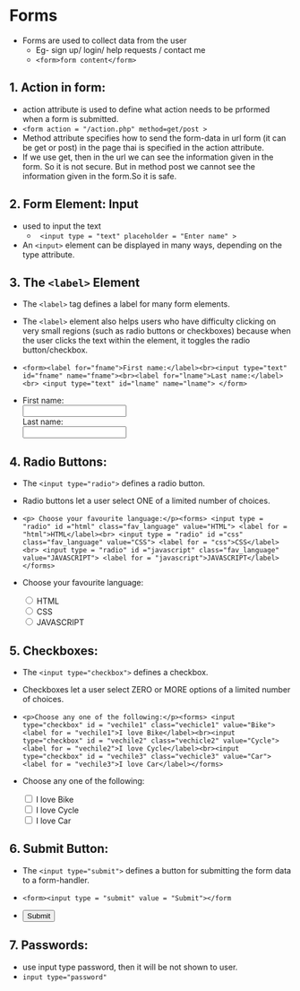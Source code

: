 # Forms 
 - Forms are used to collect data from the user
    - Eg- sign up/ login/ help requests / contact me
    - `<form>form content</form>`

## 1. Action in form:
   -  action attribute is used to define what action needs to be prformed when a form is submitted.
   -   `<form action = "/action.php" method=get/post >`
   - Method attribute specifies how to send the form-data in url form (it can be get or post) in the page thai is specified in the action attribute.
   - If we use get, then in the url we can see the information given in the form. So it is not secure. But in method post we cannot 
   see the information given in the form.So it is safe. 

## 2. Form Element: Input
   -  used to input the text
      - ` <input type = "text" placeholder = "Enter name" >`
   -  An `<input>` element can be displayed in many ways, depending on the type attribute.

## 3. The `<label>` Element
   -  The `<label>` tag defines a label for many form elements.
   -  The `<label>` element also helps users who have difficulty clicking on very small regions (such as radio buttons or checkboxes) 
       because when the user clicks the text within the <label> element, it toggles the radio button/checkbox. 

   - `<form><label for="fname">First name:</label><br><input type="text" id="fname" name="fname"><br><label for="lname">Last name:</label><br> <input type="text" id="lname" name="lname"> </form> ` 

   -  <form>
          <label for="fname">First name:</label><br>
          <input type="text" id="fname" name="fname"><br>
          <label for="lname">Last name:</label><br>
          <input type="text" id="lname" name="lname">
       </form>     

## 4. Radio Buttons:
   - The `<input type="radio">` defines a radio button.
   - Radio buttons let a user select ONE of a limited number of choices.

   - `<p> Choose your favourite language:</p><forms> <input type = "radio" id ="html" class="fav_language" value="HTML"> <label for = "html">HTML</label><br> <input type = "radio" id ="css" class="fav_language" value="CSS"> <label for = "css">CSS</label><br> <input type = "radio" id ="javascript" class="fav_language" value="JAVASCRIPT"> <label for = "javascript">JAVASCRIPT</label></forms>`

   -   <p> Choose your favourite language:</p>
         <forms>
         <input type = "radio" id ="html" class="fav_language" value="HTML">
         <label for = "html">HTML</label><br>
         <input type = "radio" id ="css" class="fav_language" value="CSS">
         <label for = "css">CSS</label><br>
         <input type = "radio" id ="javascript" class="fav_language" value="JAVASCRIPT">
         <label for = "javascript">JAVASCRIPT</label>
         </forms>

## 5. Checkboxes:
   - The `<input type="checkbox">` defines a checkbox.
   - Checkboxes let a user select ZERO or MORE options of a limited number of choices.

   - `<p>Choose any one of the following:</p><forms> <input type="checkbox" id = "vechile1" class="vechicle1" value="Bike"> <label for = "vechile1">I love Bike</label><br><input type="checkbox" id = "vechile2" class="vechicle2" value="Cycle"><label for = "vechile2">I love Cycle</label><br><input type="checkbox" id = "vechile3" class="vechicle3" value="Car"><label for = "vechile3">I love Car</label></forms>`  
   -  <p>Choose any one of the following:</p>
        <forms>
          <input type="checkbox" id = "vechile1" class="vechicle1" value="Bike">
          <label for = "vechile1">I love Bike</label><br>
          <input type="checkbox" id = "vechile2" class="vechicle2" value="Cycle">
          <label for = "vechile2">I love Cycle</label><br>
          <input type="checkbox" id = "vechile3" class="vechicle3" value="Car">
          <label for = "vechile3">I love Car</label>
         </forms>

## 6. Submit Button:
   - The `<input type="submit">` defines a button for submitting the form data to a form-handler.
   - ` <form><input type = "submit" value = "Submit"></form `  

   -   <form>
          <input type = "submit" value = "Submit">
       </form 

## 7. Passwords:
- use input type password, then it will be not shown to user.
- `input type="password"`
           